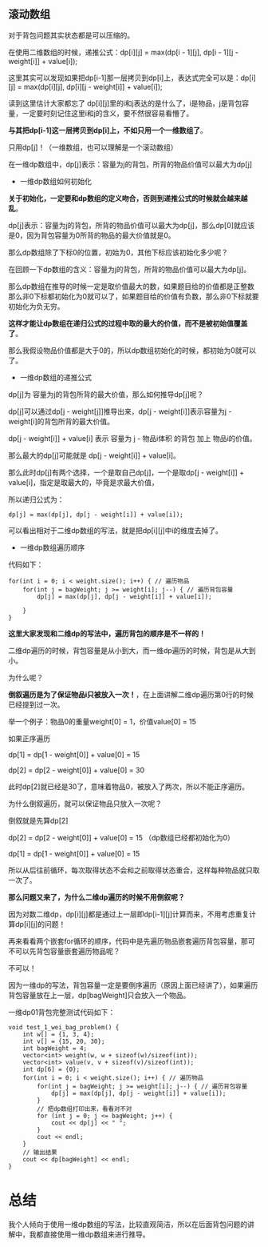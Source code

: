 
## 滚动数组

对于背包问题其实状态都是可以压缩的。

在使用二维数组的时候，递推公式：dp[i][j] = max(dp[i - 1][j], dp[i - 1][j - weight[i]] + value[i]); 

这里其实可以发现如果把dp[i-1]那一层拷贝到dp[i]上，表达式完全可以是：dp[i][j] = max(dp[i][j], dp[i][j - weight[i]] + value[i]);

读到这里估计大家都忘了 dp[i][j]里的i和j表达的是什么了，i是物品，j是背包容量，一定要时刻记住这里i和j的含义，要不然很容易看懵了。

**与其把dp[i-1]这一层拷贝到dp[i]上，不如只用一个一维数组了**。

只用dp[j]！（一维数组，也可以理解是一个滚动数组）

在一维dp数组中，dp[j]表示：容量为j的背包，所背的物品价值可以最大为dp[j]

* 一维dp数组如何初始化 

**关于初始化，一定要和dp数组的定义吻合，否则到递推公式的时候就会越来越乱**。

dp[j]表示：容量为j的背包，所背的物品价值可以最大为dp[j]，那么dp[0]就应该是0，因为背包容量为0所背的物品的最大价值就是0。

那么dp数组除了下标0的位置，初始为0，其他下标应该初始化多少呢？

在回顾一下dp数组的含义：容量为j的背包，所背的物品价值可以最大为dp[j]。

那么dp数组在推导的时候一定是取价值最大的数，如果题目给的价值都是正整数那么非0下标都初始化为0就可以了，如果题目给的价值有负数，那么非0下标就要初始化为负无穷。

**这样才能让dp数组在递归公式的过程中取的最大的价值，而不是被初始值覆盖了**。

那么我假设物品价值都是大于0的，所以dp数组初始化的时候，都初始为0就可以了。


* 一维dp数组的递推公式

dp[j]为 容量为j的背包所背的最大价值，那么如何推导dp[j]呢？

dp[j]可以通过dp[j - weight[j]]推导出来，dp[j - weight[i]]表示容量为j - weight[i]的背包所背的最大价值。

dp[j - weight[i]] + value[i] 表示 容量为 j - 物品i体积 的背包 加上 物品i的价值。

那么最大的dp[j]可能就是 dp[j - weight[i]] + value[i]。

那么此时dp[j]有两个选择，一个是取自己dp[j]，一个是取dp[j - weight[i]] + value[i]，指定是取最大的，毕竟是求最大价值，

所以递归公式为：

```
dp[j] = max(dp[j], dp[j - weight[i]] + value[i]);
```

可以看出相对于二维dp数组的写法，就是把dp[i][j]中i的维度去掉了。

* 一维dp数组遍历顺序 

代码如下： 

```
for(int i = 0; i < weight.size(); i++) { // 遍历物品
    for(int j = bagWeight; j >= weight[i]; j--) { // 遍历背包容量
        dp[j] = max(dp[j], dp[j - weight[i]] + value[i]);

    }
}
```

**这里大家发现和二维dp的写法中，遍历背包的顺序是不一样的！** 

二维dp遍历的时候，背包容量是从小到大，而一维dp遍历的时候，背包是从大到小。

为什么呢？ 

**倒叙遍历是为了保证物品i只被放入一次！**，在上面讲解二维dp遍历第0行的时候已经提到过一次。 

举一个例子：物品0的重量weight[0] = 1，价值value[0] = 15

如果正序遍历

dp[1] = dp[1 - weight[0]] + value[0] = 15 

dp[2] = dp[2 - weight[0]] + value[0] = 30 

此时dp[2]就已经是30了，意味着物品0，被放入了两次，所以不能正序遍历。

为什么倒叙遍历，就可以保证物品只放入一次呢？ 

倒叙就是先算dp[2] 

dp[2] = dp[2 - weight[0]] + value[0] = 15  （dp数组已经都初始化为0）

dp[1] = dp[1 - weight[0]] + value[0] = 15 

所以从后往前循环，每次取得状态不会和之前取得状态重合，这样每种物品就只取一次了。


**那么问题又来了，为什么二维dp遍历的时候不用倒叙呢？**

因为对数二维dp，dp[i][j]都是通过上一层即dp[i-1][j]计算而来，不用考虑重复计算dp[i][j]的问题！


再来看看两个嵌套for循环的顺序，代码中是先遍历物品嵌套遍历背包容量，那可不可以先背包容量嵌套遍历物品呢？

不可以！

因为一维dp的写法，背包容量一定是要倒序遍历（原因上面已经讲了），如果遍历背包容量放在上一层，dp[bagWeight]只会放入一个物品。

一维dp01背包完整测试代码如下：

```
void test_1_wei_bag_problem() {
    int w[] = {1, 3, 4};
    int v[] = {15, 20, 30};
    int bagWeight = 4;
    vector<int> weight(w, w + sizeof(w)/sizeof(int));
    vector<int> value(v, v + sizeof(v)/sizeof(int));
    int dp[6] = {0};
    for(int i = 0; i < weight.size(); i++) { // 遍历物品
        for(int j = bagWeight; j >= weight[i]; j--) { // 遍历背包容量
            dp[j] = max(dp[j], dp[j - weight[i]] + value[i]);
        }
        // 把dp数组打印出来，看看对不对
        for (int j = 0; j <= bagWeight; j++) {
            cout << dp[j] << " ";
        }
        cout << endl;
    }
    // 输出结果
    cout << dp[bagWeight] << endl;
}

```
# 总结 

我个人倾向于使用一维dp数组的写法，比较直观简洁，所以在后面背包问题的讲解中，我都直接使用一维dp数组来进行推导。

